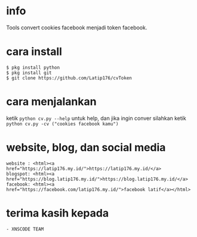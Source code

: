 # info
Tools convert cookies facebook menjadi token facebook.
# cara install
```CMD
$ pkg install python
$ pkg install git
$ git clone https://github.com/Latip176/cvToken
```
# cara menjalankan
ketik ```python cv.py --help``` untuk help, dan jika
ingin conver silahkan ketik ```python cv.py -cv ("cookies facebook kamu")```
# website, blog, dan social media
```
website : <html><a href="https://latip176.my.id/">https://latip176.my.id/</a>
blogspot: <html><a href="https://blog.latip176.my.id/">https://blog.latip176.my.id/</a>
facebook: <html><a href="https://facebook.com/latip176.my.id/">facebook latif</a></html>
```
# terima kasih kepada
```
- XNSCODE TEAM
```
